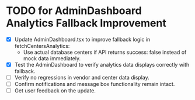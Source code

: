 # TODO for AdminDashboard Analytics Fallback Improvement

- [x] Update AdminDashboard.tsx to improve fallback logic in fetchCentersAnalytics:
  - Use actual database centers if API returns success: false instead of mock data immediately.
- [x] Test the AdminDashboard to verify analytics data displays correctly with fallback.
- [ ] Verify no regressions in vendor and center data display.
- [ ] Confirm notifications and message box functionality remain intact.
- [ ] Get user feedback on the update.
